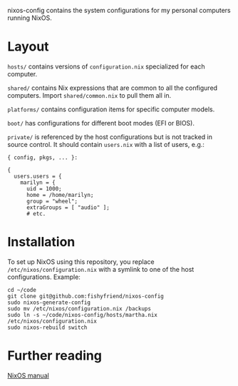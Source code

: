 nixos-config contains the system configurations for my personal computers running NixOS.

# Layout

`hosts/` contains versions of `configuration.nix` specialized for each computer.

`shared/` contains Nix expressions that are common to all the configured computers. Import `shared/common.nix` to pull them all in.

`platforms/` contains configuration items for specific computer models.

`boot/` has configurations for different boot modes (EFI or BIOS).

`private/` is referenced by the host configurations but is not tracked in source control. It should contain `users.nix` with a list of users, e.g.:

    { config, pkgs, ... }:

    {
      users.users = {
        marilyn = {
          uid = 1000;
          home = /home/marilyn;
          group = "wheel";
          extraGroups = [ "audio" ];
          # etc.

# Installation

To set up NixOS using this repository, you replace `/etc/nixos/configuration.nix` with a symlink to one of the host configurations. Example:

    cd ~/code
    git clone git@github.com:fishyfriend/nixos-config
    sudo nixos-generate-config
    sudo mv /etc/nixos/configuration.nix /backups
    sudo ln -s ~/code/nixos-config/hosts/martha.nix /etc/nixos/configuration.nix
    sudo nixos-rebuild switch

# Further reading

[NixOS manual][1]

[1]: https://nixos.org/nixos/manual/index.html#nixos-manual
